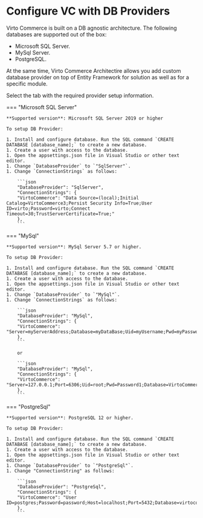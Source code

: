 # Configure VC with DB Providers

Virto Commerce is built on a DB agnostic architecture. The following databases are supported out of the box:

* Microsoft SQL Server.
* MySql Server.
* PostgreSQL.

At the same time, Virto Commerce Architectire allows you add custom database provider on top of Entity Framework for solution as well as for a specific module.

Select the tab with the required provider setup information.

=== "Microsoft SQL Server"

    **Supported version**: Microsoft SQL Server 2019 or higher

    To setup DB Provider:

    1. Install and configure database. Run the SQL command `CREATE DATABASE [database_name];` to create a new database.
    1. Create a user with access to the database.
    1. Open the appsettings.json file in Visual Studio or other text editor. 
    1. Change `DatabaseProvider` to `"SqlServer"`.
    1. Change `ConnectionStrings` as follows: 

        ```json
        "DatabaseProvider": "SqlServer",
        "ConnectionStrings": {
        "VirtoCommerce": "Data Source=(local);Initial Catalog=VirtoCommerce3;Persist Security Info=True;User ID=virto;Password=virto;Connect Timeout=30;TrustServerCertificate=True;"
        },
        ```

=== "MySql"

    **Supported version**: MySql Server 5.7 or higher.

    To setup DB Provider:

    1. Install and configure database. Run the SQL command `CREATE DATABASE [database_name];` to create a new database.
    1. Create a user with access to the database.
    1. Open the appsettings.json file in Visual Studio or other text editor. 
    1. Change `DatabaseProvider` to `"MySql"`.
    1. Change `ConnectionStrings` as follows: 

        ```json
        "DatabaseProvider": "MySql",
        "ConnectionStrings": {
        "VirtoCommerce": "Server=myServerAddress;Database=myDataBase;Uid=myUsername;Pwd=myPassword;"
        },
        ```

        or
        
        ```json
        "DatabaseProvider": "MySql",
        "ConnectionStrings": {
        "VirtoCommerce": "Server=127.0.0.1;Port=6306;Uid=root;Pwd=Password1;Database=VirtoCommerce3;"
        },
        ```

=== "PostgreSql"

    **Supported version**: PostgreSQL 12 or higher.

    To setup DB Provider:

    1. Install and configure database. Run the SQL command `CREATE DATABASE [database_name];` to create a new database.
    1. Create a user with access to the database.
    1. Open the appsettings.json file in Visual Studio or other text editor. 
    1. Change `DatabaseProvider` to `"PostgreSql"`.
    1. Change "ConnectionString" as follows: 

        ```json
        "DatabaseProvider": "PostgreSql",
        "ConnectionStrings": {
        "VirtoCommerce": "User ID=postgres;Password=password;Host=localhost;Port=5432;Database=virtocommerce3;"
        },
        ```
